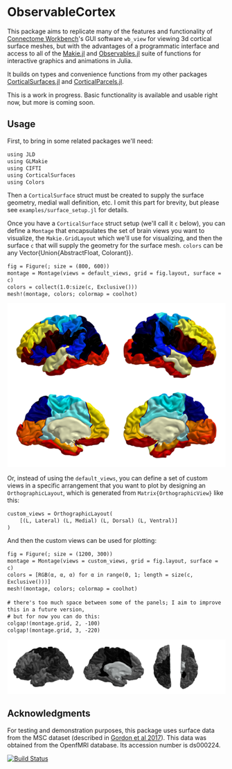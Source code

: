 # ObservableCortex
This package aims to replicate many of the features and functionality of [Connectome Workbench](https://humanconnectome.org/software/connectome-workbench)'s GUI software `wb_view` for viewing 3d cortical surface meshes, but with the advantages of a programmatic interface and access to all of the [Makie.jl](https://docs.makie.org/stable/) and [Observables.jl](https://juliagizmos.github.io/Observables.jl/stable/) suite of functions for interactive graphics and animations in Julia.

It builds on types and convenience functions from my other packages [CorticalSurfaces.jl](https://github.com/myersm0/CorticalSurfaces.jl) and [CorticalParcels.jl](https://github.com/myersm0/CorticalParcels.jl).

This is a work in progress. Basic functionality is available and usable right now, but more is coming soon.

## Usage
First, to bring in some related packages we'll need:
```
using JLD
using GLMakie
using CIFTI
using CorticalSurfaces
using Colors
```

Then a `CorticalSurface` struct must be created to supply the surface geometry, medial wall definition, etc. I omit this part for brevity, but please see `examples/surface_setup.jl` for details.

Once you have a `CorticalSurface` struct setup (we'll call it `c` below), you can define a `Montage` that encapsulates the set of brain views you want to visualize, the `Makie.GridLayout` which we'll use for visualizing, and then the surface `c` that will supply the geometry for the surface mesh. `colors` can be any Vector{Union{AbstractFloat, Colorant}}.
```
fig = Figure(; size = (800, 600))
montage = Montage(views = default_views, grid = fig.layout, surface = c)
colors = collect(1.0:size(c, Exclusive()))
mesh!(montage, colors; colormap = coolhot)
```
![demo1](https://github.com/myersm0/ObservableCortex.jl/blob/main/examples/demo1.png)

Or, instead of using the `default_views`, you can define a set of custom views in a specific arrangement that you want to plot by designing an `OrthographicLayout`, which is generated from `Matrix{OrthographicView}` like this:
```
custom_views = OrthographicLayout(
	[(L, Lateral) (L, Medial) (L, Dorsal) (L, Ventral)]
)
```

And then the custom views can be used for plotting:
```
fig = Figure(; size = (1200, 300))
montage = Montage(views = custom_views, grid = fig.layout, surface = c)
colors = [RGB(α, α, α) for α in range(0, 1; length = size(c, Exclusive()))]
mesh!(montage, colors; colormap = coolhot)

# there's too much space between some of the panels; I aim to improve this in a future version,
# but for now you can do this:
colgap!(montage.grid, 2, -100)
colgap!(montage.grid, 3, -220)
```
![demo3](https://github.com/myersm0/ObservableCortex.jl/blob/main/examples/demo3.png)

## Acknowledgments
For testing and demonstration purposes, this package uses surface data from the MSC dataset (described in [Gordon et al 2017](https://www.cell.com/neuron/fulltext/S0896-6273(17)30613-X)). This data was obtained from the OpenfMRI database. Its accession number is ds000224.

[![Build Status](https://github.com/myersm0/ObservableCortex.jl/actions/workflows/CI.yml/badge.svg?branch=main)](https://github.com/myersm0/ObservableCortex.jl/actions/workflows/CI.yml?query=branch%3Amain)
